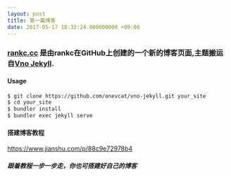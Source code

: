 ```yaml
---
layout: post
title: 第一篇博客   
date: 2017-05-17 18:32:24.000000000 +09:00
---
```


### [rankc.cc](http://rankc.cc) 是由rankc在GitHub上创建的一个新的博客页面,主题搬运自[Vno Jekyll](https://github.com/onevcat/vno-jekyll).

#### Usage

```bash
$ git clone https://github.com/onevcat/vno-jekyll.git your_site
$ cd your_site
$ bundler install
$ bundler exec jekyll serve
```

#### 搭建博客教程
https://www.jianshu.com/p/88c9e72978b4
##### 跟着教程一步一步走，你也可搭建好自己的博客
